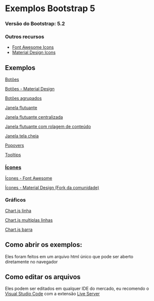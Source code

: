 # Exemplos Bootstrap 5

### Versão do Bootstrap: 5.2

### Outros recursos
- [Font Awesome Icons](https://fontawesome.com/)
- [Material Design Icons](https://materialdesignicons.com/)

## Exemplos
 
[Botões](https://luisrguerra.github.io/exemplos-bootstrap-5/botoes/botoes.html)

[Botões - Material Design](https://luisrguerra.github.io/exemplos-bootstrap-5/botoes/botoes-material.html)

[Botões agrupados](https://luisrguerra.github.io/exemplos-bootstrap-5/botoes/botoes-agrupados.html)

[Janela flutuante](https://luisrguerra.github.io/exemplos-bootstrap-5/janela/janela-flutuante.html)

[Janela flutuante centralizada](https://luisrguerra.github.io/exemplos-bootstrap-5/janela/janela-flutuante-centralizada.html)

[Janela flutuante com rolagem de conteúdo](https://luisrguerra.github.io/exemplos-bootstrap-5/janela/janela-flutuante-rolagem.html)

[Janela tela cheia](https://luisrguerra.github.io/exemplos-bootstrap-5/janela/janela-tela-cheia.html)

[Popovers](https://luisrguerra.github.io/exemplos-bootstrap-5/janela/popovers.html)

[Tooltips](https://luisrguerra.github.io/exemplos-bootstrap-5/janela/tooltips.html)


### [Ícones](icones/)

[Ícones - Font Awesome](https://luisrguerra.github.io/exemplos-bootstrap-5/icones/fontawesome.html)

[Ícones - Material Design (Fork da comunidade)](https://luisrguerra.github.io/exemplos-bootstrap-5/icones/materialdesignicons.html)

### Gráficos

[Chart.js linha](https://luisrguerra.github.io/exemplos-bootstrap-5/graficos/chartjs-linha.html)

[Chart.js multiplas linhas](https://luisrguerra.github.io/exemplos-bootstrap-5/graficos/chartjs-linhas.html)

[Chart.js barra](https://luisrguerra.github.io/exemplos-bootstrap-5/graficos/chartjs-barras.html)

## Como abrir os exemplos:
Eles foram feitos em um arquivo html único que pode ser aberto diretamente no navegador

## Como editar os arquivos
Eles podem ser editados em qualquer IDE do mercado, eu recomendo o [Visual Studio Code](https://code.visualstudio.com/) com a extensão [Live Server](https://marketplace.visualstudio.com/items?itemName=ritwickdey.LiveServer)
